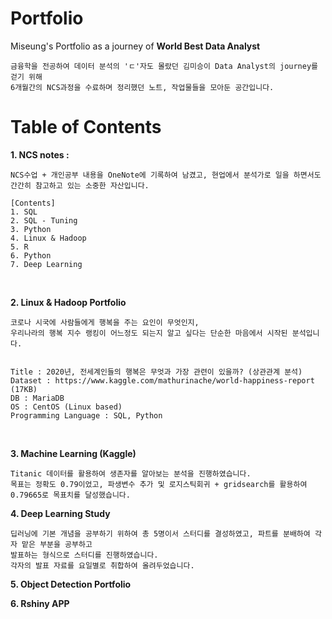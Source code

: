 # Portfolio
Miseung's Portfolio as a journey of **World Best Data Analyst**

    금융학을 전공하여 데이터 분석의 'ㄷ'자도 몰랐던 김미승이 Data Analyst의 journey를 걷기 위해 
    6개월간의 NCS과정을 수료하며 정리했던 노트, 작업물들을 모아둔 공간입니다.

# Table of Contents
**1. NCS notes :**
<br>
    
    NCS수업 + 개인공부 내용을 OneNote에 기록하여 남겼고, 현업에서 분석가로 일을 하면서도 간간히 참고하고 있는 소중한 자산입니다.
    
    [Contents]
    1. SQL
    2. SQL - Tuning
    3. Python
    4. Linux & Hadoop
    5. R
    6. Python
    7. Deep Learning

<br>

**2. Linux & Hadoop Portfolio**
<br>

    코로나 시국에 사람들에게 행복을 주는 요인이 무엇인지, 
    우리나라의 행복 지수 랭킹이 어느정도 되는지 알고 싶다는 단순한 마음에서 시작된 분석입니다.
    
    
    Title : 2020년, 전세계인들의 행복은 무엇과 가장 관련이 있을까? (상관관계 분석)
    Dataset : https://www.kaggle.com/mathurinache/world-happiness-report (17KB)
    DB : MariaDB
    OS : CentOS (Linux based)
    Programming Language : SQL, Python
    
<br>

**3. Machine Learning (Kaggle)**
<br>
    
    Titanic 데이터를 활용하여 생존자를 알아보는 분석을 진행하였습니다.
    목표는 정확도 0.79이었고, 파생변수 추가 및 로지스틱회귀 + gridsearch를 활용하여 0.79665로 목표치를 달성했습니다.
    
    
    
**4. Deep Learning Study**
<br>
   
    딥러닝에 기본 개념을 공부하기 위하여 총 5명이서 스터디를 결성하였고, 파트를 분배하여 각자 맡은 부분을 공부하고
    발표하는 형식으로 스터디를 진행하였습니다.
    각자의 발표 자료를 요일별로 취합하여 올려두었습니다.
   

**5. Object Detection Portfolio**

**6. Rshiny APP**


